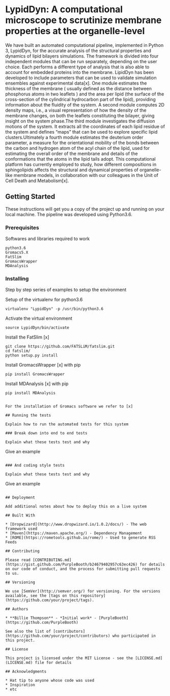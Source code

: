 # LypidDyn: A computational microscope to scrutinize membrane properties at the organelle-level

We have built an automated computational pipeline, implemented in Python 3, LypidDyn, for the accurate analysis of the structural properties and dynamics of lipid bilayers simulations. 
The framework is divided into four independent modules that can be run separately, depending on the user choice. Each performs a different type of analysis that is also able to account for embedded proteins into the membrane. LipidDyn has been developed to include parameters that can be used to validate simulation ensembles against experimental data[x].
One module estimates the thickness of the membrane ( usually defined as the distance between phosphorus atoms in two leaflets ) and the area per lipid (the surface of the cross-section of the cylindrical hydrocarbon part of the lipid), providing information about the fluidity of the system. A second module computes 2D density maps, i.e., a visual representation of how the density of the membrane changes, on both the leaflets constituting the bilayer, giving insight on the system phase.The third module investigates the diffusion motions of the system. It extracts all the coordinates of each lipid residue of the system and defines “maps” that can be used to explore specific lipid clusters.Ultimately a fourth module estimates the deuterium order parameter, a measure for the orientational mobility of the bonds between the carbon and hydrogen atom of the acyl chain of the lipid, used for estimating the overall order of the membrane and details of the conformations that the atoms in the lipid tails adopt. 
This computational platform has currently employed to study, how different compositions in sphingolipids affects the structural and dynamical properties of organelle-like membrane models, in collaboration with our colleagues in the Unit of Cell Death and Metabolism[x]. 


## Getting Started


These instructions will get you a copy of the project up and running on your local machine. 
The pipeline was developed using Python3.6.

### Prerequisites

Softwares and libraries required to work

```
python3.6
Gromacs5.X
FatSlim
GromacsWrapper
MDAnalysis
```

### Installing

Step by step series of examples to setup the environment

Setup of the virtualenv for python3.6

```
virtualenv "LypidDyn" -p /usr/bin/python3.6
```

Activate the virtual environment 

```
source LypidDyn/bin/activate
```

Install the FatSlim [x]

```
git clone https://github.com/FATSLiM/fatslim.git
cd fatslim/
python setup.py install
```

Install GromacsWrapper [x] with pip

```
pip install GromacsWrapper
```

Install MDAnalysis [x] with pip

```
pip install MDAnalysis


For the installation of Gromacs software we refer to [x]

## Running the tests

Explain how to run the automated tests for this system

### Break down into end to end tests

Explain what these tests test and why

```
Give an example
```

### And coding style tests

Explain what these tests test and why

```
Give an example
```

## Deployment

Add additional notes about how to deploy this on a live system

## Built With

* [Dropwizard](http://www.dropwizard.io/1.0.2/docs/) - The web framework used
* [Maven](https://maven.apache.org/) - Dependency Management
* [ROME](https://rometools.github.io/rome/) - Used to generate RSS Feeds

## Contributing

Please read [CONTRIBUTING.md](https://gist.github.com/PurpleBooth/b24679402957c63ec426) for details on our code of conduct, and the process for submitting pull requests to us.

## Versioning

We use [SemVer](http://semver.org/) for versioning. For the versions available, see the [tags on this repository](https://github.com/your/project/tags). 

## Authors

* **Billie Thompson** - *Initial work* - [PurpleBooth](https://github.com/PurpleBooth)

See also the list of [contributors](https://github.com/your/project/contributors) who participated in this project.

## License

This project is licensed under the MIT License - see the [LICENSE.md](LICENSE.md) file for details

## Acknowledgments

* Hat tip to anyone whose code was used
* Inspiration
* etc





